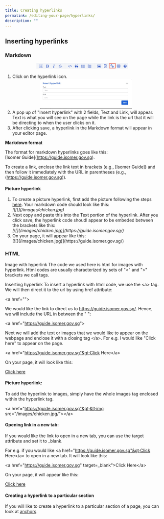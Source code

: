```yaml
---
title: Creating hyperlinks
permalink: /editing-your-page/hyperlinks/
description: ""
---
```

Inserting hyperlinks
--------------------

### Markdown

<center><img src="/images/Toolbar%20(Link).png" style="width:300px"></center>

<ol><li>Click on the hyperlink icon.</li>

<center><img src="/images/Insert%20Hyperlink.jpg" style="width:300px"></center>

<li>A pop up of "Insert hyperlink" with 2 fields, Text and Link, will appear. Text is what you will see on the page while the link is the url that it will be directing to when the user clicks on it.</li>

<li>After clicking save, a hyperlink in the Markdown format will appear in your editor page.</li></ol>

<b>Markdown format</b>

The format for markdown hyperlinks goes like this:<br> \[Isomer Guide\](https://guide.isomer.gov.sg).

To create a link, enclose the link text in brackets (e.g., \[Isomer Guide\]) and then follow it immediately with the URL in parentheses (e.g., (https://guide.isomer.gov.sg)).

#### Picture hyperlink

<ol><li>To create a picture hyperlink, first add the picture following the steps <a href="/editing-your-page/Images/addingimages/">here</a>. Your markdown code should look like this:<br>
<em>!\[\](/images/chicken.jpg)</em></li>

<li>Next copy and paste this into the Text portion of the hyperlink. After you click save, the hyperlink code shoudl appear to be embeded between the brackets like this:<br>
<em>[![](/images/chicken.jpg)](https://guide.isomer.gov.sg/)</em></li>

<li>On your page, it will appear like this:<br>
[![](/images/chicken.jpg)](https://guide.isomer.gov.sg/)</li></ol>

### HTML

Image with hyperlink
The code we used here is html for images with hyperlink. Html codes are usually characterized by sets of "&lt;" and "&gt;" brackets we call tags. 

Inserting hyperlink
To insert a hyperlink with html code, we use the &lt;a&gt; tag. We will then direct it to the url by using href attribute:

&lt;a href=""&gt;

We would like the link to direct us to https://guide.isomer.gov.sg/. Hence, we will include the URL in between the " ":

&lt;a href="https://guide.isomer.gov.sg"&gt;

Next we will add the text or images that we would like to appear on the webpage and enclose it with a closing tag &lt;/a&gt;. For e.g. I would like "Click here" to appear on the page. 

&lt;a href="https://guide.isomer.gov.sg"&gt;Click Here&lt;/a&gt;

On your page, it will look like this:

<a href="https://guide.isomer.gov,.sg/">Click here</a>

#### Picture hyperlink: 
To add the hyperlink to images, simply have the whole images tag enclosed within the hyperlink tag.

&lt;a href="https://guide.isomer.gov.sg"&gt;&lt;img src="/images/chicken.jpg/"&gt;&lt;/a&gt;

#### Opening link in a new tab:
If you would like the link to open in a new tab, you can use the target attribute and set it to _blank.

For e.g. if you would like &lt;a href="https://guide.isomer.gov.sg"&gt;Click Here&lt;/a&gt; to open in a new tab. It will look like this:

&lt;a href="https://guide.isomer.gov.sg" target=_blank"&gt;Click Here&lt;/a&gt;

On your page, it will appear like this:

<a target="_blank" href="https://guide.isomer.gov,.sg/">Click here</a>

####  Creating a hyperlink to a particular section
If you will like to create a hyperlink to a particular section of a page, you can look at [anchors](/editing-your-page/anchor/).